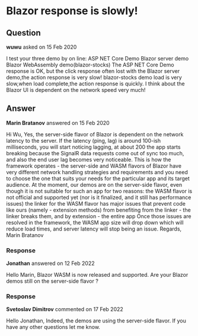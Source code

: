 # Blazor response is slowly!

## Question

**wuwu** asked on 15 Feb 2020

I test your three demo by on line: ASP NET Core Demo Blazor server demo Blazor WebAssembly demo(blazor-stocks) The ASP NET Core Demo response is OK, but the click response often lost with the Blazor server demo,the action response is very slow! blazor-stocks demo load is very slow,when load complete,the action response is quickly. I think about the Blazor UI is dependent on the network speed very much!

## Answer

**Marin Bratanov** answered on 15 Feb 2020

Hi Wu, Yes, the server-side flavor of Blazor is dependent on the network latency to the server. If the latency (ping, lag) is around 100-ish milliseconds, you will start noticing lagging, at about 200 the app starts breaking because the SignalR data requests come out of sync too much, and also the end user lag becomes very noticeable. This is how the framework operates - the server-side and WASM flavors of Blazor have very different network handling strategies and requirements and you need to choose the one that suits your needs for the particular app and its target audience. At the moment, our demos are on the server-side flavor, even though it is not suitable for such an app for two reasons: the WASM flavor is not official and supported yet (nor is it finalized, and it still has performance issues) the linker for the WASM flavor has major issues that prevent code like ours (namely - extension methods) from benefiting from the linker - the linker breaks them, and by extension - the entire app Once those issues are resolved in the framework, the WASM app size will drop down which will reduce load times, and server latency will stop being an issue. Regards, Marin Bratanov

### Response

**Jonathan** answered on 12 Feb 2022

Hello Marin, Blazor WASM is now released and supported. Are your Blazor demos still on the server-side flavor ?

### Response

**Svetoslav Dimitrov** commented on 17 Feb 2022

Hello Jonathan, Indeed, the demos are using the server-side flavor. If you have any other questions let me know.
